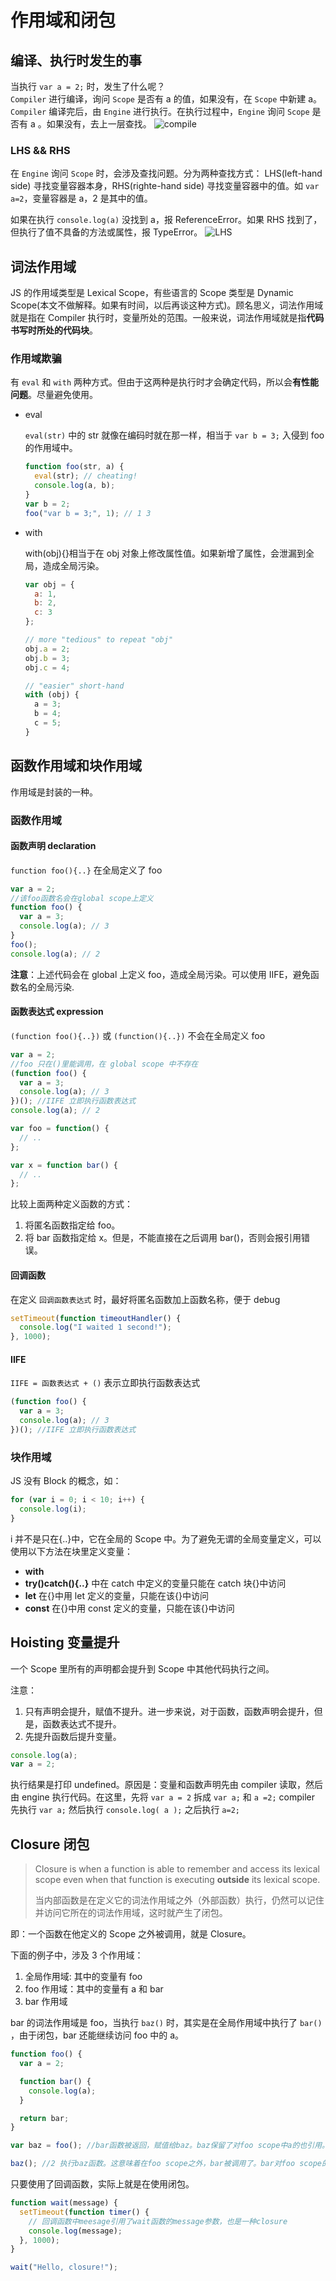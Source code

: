 # 作用域和闭包

## 编译、执行时发生的事

当执行 `var a = 2;` 时，发生了什么呢？  
`Compiler` 进行编译，询问 `Scope` 是否有 a 的值，如果没有，在 `Scope` 中新建 a。`Compiler` 编译完后，由 `Engine` 进行执行。在执行过程中，`Engine` 询问 `Scope` 是否有 a 。如果没有，去上一层查找。
![compile](./images/compile.PNG)

### LHS && RHS

在 `Engine` 询问 `Scope` 时，会涉及查找问题。分为两种查找方式：
LHS(left-hand side) 寻找变量容器本身，RHS(righte-hand side) 寻找变量容器中的值。如 `var a=2`，变量容器是 a，2 是其中的值。

如果在执行 `console.log(a)` 没找到 a，报 ReferenceError。如果 RHS 找到了，但执行了值不具备的方法或属性，报 TypeError。
![LHS](./images/LHS.PNG)

## 词法作用域

JS 的作用域类型是 Lexical Scope，有些语言的 Scope 类型是 Dynamic Scope(本文不做解释。如果有时间，以后再谈这种方式)。顾名思义，词法作用域就是指在 Compiler 执行时，变量所处的范围。一般来说，词法作用域就是指**代码书写时所处的代码块**。

### 作用域欺骗

有 `eval` 和 `with` 两种方式。但由于这两种是执行时才会确定代码，所以会**有性能问题**。尽量避免使用。

- eval

  `eval(str)` 中的 str 就像在编码时就在那一样，相当于 `var b = 3;` 入侵到 foo 的作用域中。

  ```javascript
  function foo(str, a) {
    eval(str); // cheating!
    console.log(a, b);
  }
  var b = 2;
  foo("var b = 3;", 1); // 1 3
  ```

- with

  with(obj){}相当于在 obj 对象上修改属性值。如果新增了属性，会泄漏到全局，造成全局污染。

  ```javascript
  var obj = {
    a: 1,
    b: 2,
    c: 3
  };

  // more "tedious" to repeat "obj"
  obj.a = 2;
  obj.b = 3;
  obj.c = 4;

  // "easier" short-hand
  with (obj) {
    a = 3;
    b = 4;
    c = 5;
  }
  ```

## 函数作用域和块作用域

作用域是封装的一种。

### 函数作用域

#### 函数声明 declaration

`function foo(){..}` 在全局定义了 foo

```javascript
var a = 2;
//该foo函数名会在global scope上定义
function foo() {
  var a = 3;
  console.log(a); // 3
}
foo();
console.log(a); // 2
```

**注意**：上述代码会在 global 上定义 foo，造成全局污染。可以使用 IIFE，避免函数名的全局污染.

#### 函数表达式 expression

`(function foo(){..})` 或 `(function(){..})` 不会在全局定义 foo

```javascript
var a = 2;
//foo 只在()里能调用，在 global scope 中不存在
(function foo() {
  var a = 3;
  console.log(a); // 3
})(); //IIFE 立即执行函数表达式
console.log(a); // 2
```

```javascript
var foo = function() {
  // ..
};

var x = function bar() {
  // ..
};
```

比较上面两种定义函数的方式：

1. 将匿名函数指定给 foo。
2. 将 bar 函数指定给 x。但是，不能直接在之后调用 bar()，否则会报引用错误。

#### 回调函数

在定义 `回调函数表达式` 时，最好将匿名函数加上函数名称，便于 debug

```javascript
setTimeout(function timeoutHandler() {
  console.log("I waited 1 second!");
}, 1000);
```

#### IIFE

`IIFE = 函数表达式 + ()` 表示立即执行函数表达式

```javascript
(function foo() {
  var a = 3;
  console.log(a); // 3
})(); //IIFE 立即执行函数表达式
```

### 块作用域

JS 没有 Block 的概念，如：

```javascript
for (var i = 0; i < 10; i++) {
  console.log(i);
}
```

i 并不是只在{..}中，它在全局的 Scope 中。为了避免无谓的全局变量定义，可以使用以下方法在块里定义变量：

- **with**
- **try()catch(){..}** 中在 catch 中定义的变量只能在 catch 块{}中访问
- **let** 在{}中用 let 定义的变量，只能在该{}中访问
- **const** 在{}中用 const 定义的变量，只能在该{}中访问

## Hoisting 变量提升

一个 Scope 里所有的声明都会提升到 Scope 中其他代码执行之间。

注意：

1. 只有声明会提升，赋值不提升。进一步来说，对于函数，函数声明会提升，但是，函数表达式不提升。
2. 先提升函数后提升变量。

```javascript
console.log(a);
var a = 2;
```

执行结果是打印 undefined。原因是：变量和函数声明先由 compiler 读取，然后由 engine 执行代码。在这里，先将 `var a = 2` 拆成 `var a;` 和 `a =2;` compiler 先执行 `var a;` 然后执行 `console.log( a );` 之后执行 `a=2;`

## Closure 闭包

> Closure is when a function is able to remember and access its lexical scope even when that function is executing **outside** its lexical scope.
>
> 当内部函数是在定义它的词法作用域之外（外部函数）执行，仍然可以记住并访问它所在的词法作用域，这时就产生了闭包。

即：一个函数在他定义的 Scope 之外被调用，就是 Closure。

下面的例子中，涉及 3 个作用域：

1. 全局作用域: 其中的变量有 foo
2. foo 作用域：其中的变量有 a 和 bar
3. bar 作用域

bar 的词法作用域是 foo，当执行 `baz()` 时，其实是在全局作用域中执行了 `bar()` ，由于闭包，bar 还能继续访问 foo 中的 a。

```javascript
function foo() {
  var a = 2;

  function bar() {
    console.log(a);
  }

  return bar;
}

var baz = foo(); //bar函数被返回，赋值给baz。baz保留了对foo scope中a的也引用。

baz(); //2 执行baz函数。这意味着在foo scope之外，bar被调用了。bar对foo scope的引用就是closure。closure使得bar能继续调用foo scope中的a。
```

只要使用了回调函数，实际上就是在使用闭包。

```javascript
function wait(message) {
  setTimeout(function timer() {
    // 回调函数中meesage引用了wait函数的message参数，也是一种closure
    console.log(message);
  }, 1000);
}

wait("Hello, closure!");
```
